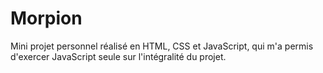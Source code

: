 # Morpion

Mini projet personnel réalisé en HTML, CSS et JavaScript, qui m'a permis d'exercer JavaScript seule sur l'intégralité du projet.
